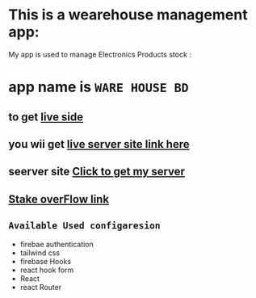 # This is a wearehouse management app:

My app is used to manage Electronics Products stock :

# app name is `WARE HOUSE BD`

## to get [live side](https://ware-house-management.web.app/)

## you wii get [live server site link here](https://frozen-crag-58968.herokuapp.com/)

## seerver site [Click to get my server](https://github.com/ProgrammingHeroWC4/warehouse-management-server-side-MD-MAHBUBUR-RAHMAN)

## [Stake overFlow link](https://stackoverflow.com/questions/72170175/i-am-getting-such-kind-of-problem-uncaught-in-promise-syntaxerror-unexpecte)

## `Available Used configaresion`

- firebae authentication
- tailwind css
- firebase Hooks
- react hook form
- React
- react Router
